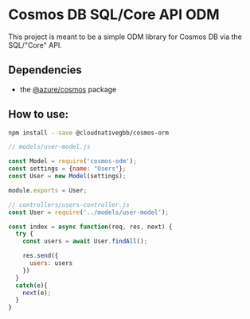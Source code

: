 # Cosmos DB SQL/Core API ODM

This project is meant to be a simple ODM library for Cosmos DB via the SQL/"Core" API.

## Dependencies
- the [@azure/cosmos](https://www.npmjs.com/package/@azure/cosmos) package

## How to use:

```bash
npm install --save @cloudnativegbb/cosmos-orm
```


```js
// models/user-model.js

const Model = require('cosmos-odm');
const settings = {name: "Users"};
const User = new Model(settings);

module.exports = User;
```

```js
// controllers/users-controller.js
const User = require('../models/user-model');

const index = async function(req, res, next) {
  try {
    const users = await User.findAll();

    res.send({
      users: users
    })
  }
  catch(e){
    next(e);
  }
}
```